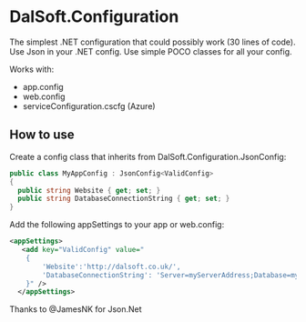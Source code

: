 # DalSoft.Configuration

The simplest .NET configuration that could possibly work (30 lines of code). Use Json in your .NET config. Use simple POCO classes for all your config.

Works with:

* app.config
* web.config
* serviceConfiguration.cscfg (Azure)

## How to use

Create a config class that inherits from DalSoft.Configuration.JsonConfig:

```cs
public class MyAppConfig : JsonConfig<ValidConfig>
{
  public string Website { get; set; }
  public string DatabaseConnectionString { get; set; }
}
```

Add the following appSettings to your app or web.config:
```xml
<appSettings>
   <add key="ValidConfig" value="
    {
        'Website':'http://dalsoft.co.uk/',
        'DatabaseConnectionString': 'Server=myServerAddress;Database=myDataBase;Trusted_Connection=True;'
    }" />
  </appSettings>
```














Thanks to @JamesNK for Json.Net
